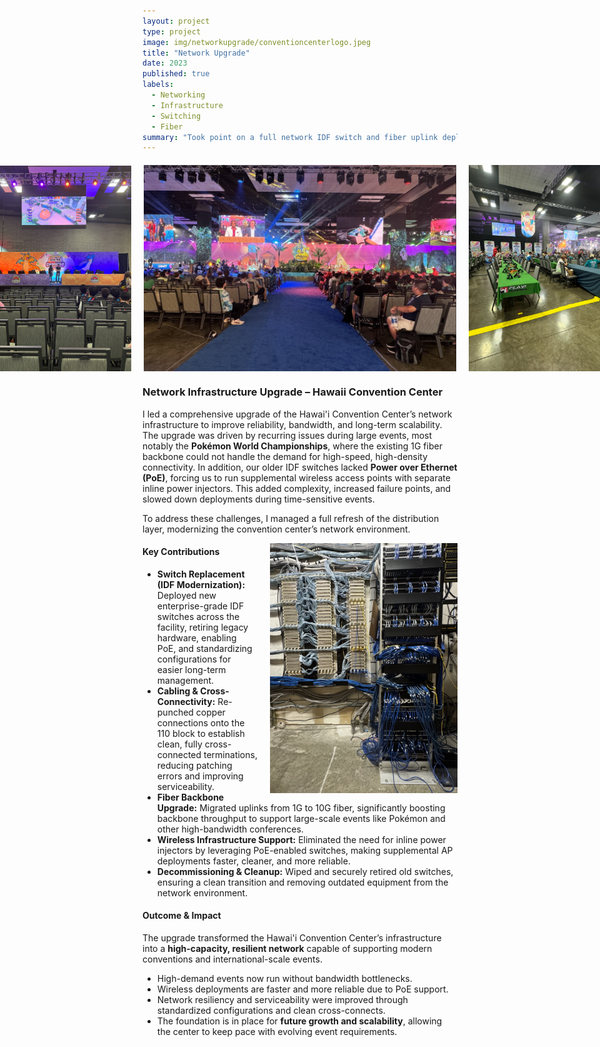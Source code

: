 ```yaml
---
layout: project
type: project
image: img/networkupgrade/conventioncenterlogo.jpeg
title: "Network Upgrade"
date: 2023
published: true
labels:
  - Networking
  - Infrastructure
  - Switching
  - Fiber
summary: "Took point on a full network IDF switch and fiber uplink deployment for the Hawai'i Convention Center."
---
```


<div style="display: flex; justify-content: center; align-items: center; gap: 20px; margin: 20px 0;">
  <img src="../img/networkupgrade/pokemon2.jpeg" class="img-thumbnail" style="max-width: 250px; height: auto;">
  <img src="../img/networkupgrade/pokemon.jpeg" class="img-thumbnail" style="max-width: 500px; height: auto;">
  <img src="../img/networkupgrade/pokemon1.jpeg" class="img-thumbnail" style="max-width: 250px; height: auto;">
</div>
 
### Network Infrastructure Upgrade – Hawaii Convention Center

I led a comprehensive upgrade of the Hawai'i Convention Center’s network infrastructure to improve reliability, bandwidth, and long-term scalability.  
The upgrade was driven by recurring issues during large events, most notably the **Pokémon World Championships**, where the existing 1G fiber backbone could not handle the demand for high-speed, high-density connectivity. In addition, our older IDF switches lacked **Power over Ethernet (PoE)**, forcing us to run supplemental wireless access points with separate inline power injectors. This added complexity, increased failure points, and slowed down deployments during time-sensitive events.  

To address these challenges, I managed a full refresh of the distribution layer, modernizing the convention center’s network environment.  

<img src="../img/networkupgrade/IDF1.jpeg" 
     alt="IDF Rack" 
     width="300" 
     style="float: right; margin: 0 0 10px 20px;">

#### Key Contributions
- **Switch Replacement (IDF Modernization):** Deployed new enterprise-grade IDF switches across the facility, retiring legacy hardware, enabling PoE, and standardizing configurations for easier long-term management.  
- **Cabling & Cross-Connectivity:** Re-punched copper connections onto the 110 block to establish clean, fully cross-connected terminations, reducing patching errors and improving serviceability.  
- **Fiber Backbone Upgrade:** Migrated uplinks from 1G to 10G fiber, significantly boosting backbone throughput to support large-scale events like Pokémon and other high-bandwidth conferences.  
- **Wireless Infrastructure Support:** Eliminated the need for inline power injectors by leveraging PoE-enabled switches, making supplemental AP deployments faster, cleaner, and more reliable.  
- **Decommissioning & Cleanup:** Wiped and securely retired old switches, ensuring a clean transition and removing outdated equipment from the network environment.  

#### Outcome & Impact
The upgrade transformed the Hawai'i Convention Center’s infrastructure into a **high-capacity, resilient network** capable of supporting modern conventions and international-scale events.  
- High-demand events now run without bandwidth bottlenecks.  
- Wireless deployments are faster and more reliable due to PoE support.  
- Network resiliency and serviceability were improved through standardized configurations and clean cross-connects.  
- The foundation is in place for **future growth and scalability**, allowing the center to keep pace with evolving event requirements.  
